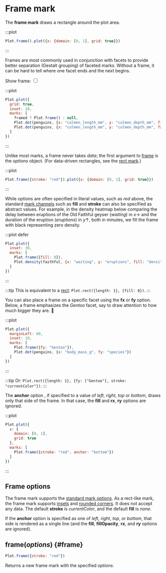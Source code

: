 <script setup>

import * as Plot from "@observablehq/plot";
import * as d3 from "d3";
import {ref, shallowRef, onMounted} from "vue";
import penguins from "../data/penguins.ts";

const framed = ref(true);

const faithful = shallowRef([]);

onMounted(() => {
  d3.tsv("../data/faithful.tsv", d3.autoType).then((data) => (faithful.value = data));
});

</script>

# Frame mark

The **frame mark** draws a rectangle around the plot area.

:::plot
```js
Plot.frame().plot({x: {domain: [0, 1], grid: true}})
```
:::

Frames are most commonly used in conjunction with facets to provide better separation (Gestalt grouping) of faceted marks. Without a frame, it can be hard to tell where one facet ends and the next begins.

<p>
  <label class="label-input">
    Show frame:
    <input type="checkbox" v-model="framed">
  </label>
</p>

:::plot
```js
Plot.plot({
  grid: true,
  inset: 10,
  marks: [
    framed ? Plot.frame() : null,
    Plot.dot(penguins, {x: "culmen_length_mm", y: "culmen_depth_mm", fill: "#eee"}),
    Plot.dot(penguins, {x: "culmen_length_mm", y: "culmen_depth_mm", fx: "species"})
  ]
})
```
:::

Unlike most marks, a frame never takes *data*; the first argument to [frame](#frame) is the *options* object. (For data-driven rectangles, see the [rect mark](./rect.md).)

:::plot
```js
Plot.frame({stroke: "red"}).plot({x: {domain: [0, 1], grid: true}})
```
:::

While options are often specified in literal values, such as <span style="border-bottom: solid 2px var(--vp-c-red);">*red*</span> above, the standard [mark channels](../features/marks.md#mark-options) such as **fill** and **stroke** can also be specified as abstract values. For example, in the density heatmap below comparing the delay between eruptions of the Old Faithful geyser (*waiting*) in *x*→ and the duration of the eruption (*eruptions*) in *y*↑, both in minutes, we fill the frame with <span :style="{borderBottom: `solid 2px ${d3.interpolateTurbo(0)}`}">black</span> representing zero density.

:::plot defer
```js
Plot.plot({
  inset: 30,
  marks: [
    Plot.frame({fill: 0}),
    Plot.density(faithful, {x: "waiting", y: "eruptions", fill: "density"})
  ]
})
```
:::

:::tip
This is equivalent to a [rect](./rect.md): `Plot.rect({length: 1}, {fill: 0})`.
:::

You can also place a frame on a specific facet using the **fx** or **fy** option. Below, a frame emphasizes the *Gentoo* facet, say to draw attention to how much bigger they are. 🐧

:::plot
```js
Plot.plot({
  marginLeft: 80,
  inset: 10,
  marks: [
    Plot.frame({fy: "Gentoo"}),
    Plot.dot(penguins, {x: "body_mass_g", fy: "species"})
  ]
})
```
:::

:::tip
Or: `Plot.rect({length: 1}, {fy: ["Gentoo"], stroke: "currentColor"})`.
:::

The **anchor** option <VersionBadge version="0.6.3" />, if specified to a value of *left*, *right*, *top* or *bottom*, draws only that side of the frame. In that case, the **fill** and **rx**, **ry** options are ignored.

:::plot
```js
Plot.plot({
  x: {
    domain: [0, 1],
    grid: true
  },
  marks: [
    Plot.frame({stroke: "red", anchor: "bottom"})
  ]
})
```
:::

## Frame options

The frame mark supports the [standard mark options](../features/marks.md#mark-options). As a rect-like mark, the frame mark supports [insets](../features/marks.md#insets) and [rounded corners](./rect.md#rounded-corners). It does not accept any data. The default **stroke** is *currentColor*, and the default **fill** is *none*.

If the **anchor** option is specified as one of *left*, *right*, *top*, or *bottom*, that side is rendered as a single line (and the **fill**, **fillOpacity**, **rx**, and **ry** options are ignored).

## frame(*options*) {#frame}

```js
Plot.frame({stroke: "red"})
```

Returns a new frame mark with the specified *options*.
